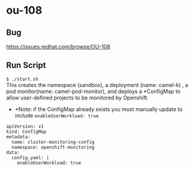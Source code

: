 # ou-108

## Bug
https://issues.redhat.com/browse/OU-108

## Run Script 
`$ ./start.sh` </br>
This creates the namespace (sandbox), a deployment (name: camel-k) , a pod monitor(name: camel-pod-monitor), and deploys a *ConfigMap to allow user-defined projects to be monitored by Openshift. </br>

* *Note: if the ConfigMap already exists you must manually update to include `enableUserWorkload: true`

```
apiVersion: v1
kind: ConfigMap
metadata:
  name: cluster-monitoring-config
  namespace: openshift-monitoring
data:
  config.yaml: |
    enableUserWorkload: true 
```

